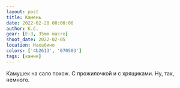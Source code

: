 ```yaml
---
layout: post
title: Камень
date: 2022-02-20 00:00:00
author: К.С.
gear: [E-3, 35mm macro]
shoot_date: 2022-02-05
location: Нахабино
colors: ['4b2613', '070503']
tags: [камни]
---
```

Камушек на сало похож. С прожилочкой и с хрящиками. Ну, так, немного.
